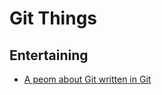 
# Git Things

## Entertaining
  * [A peom about Git written in Git](https://i.redd.it/1v049jyhktmz.jpg)

